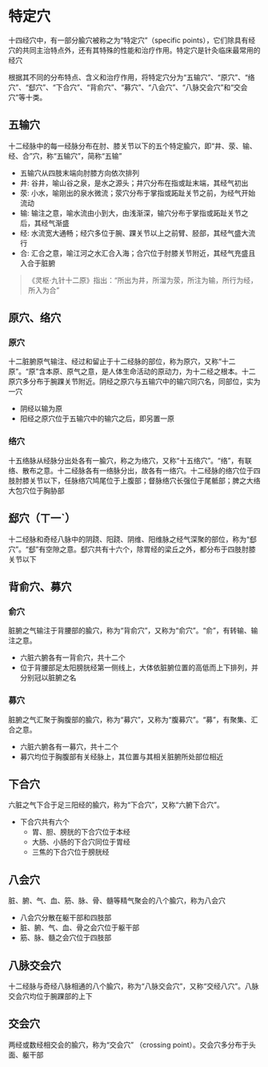 # 特定穴
十四经穴中，有一部分腧穴被称之为“特定穴”（specific points），它们除具有经穴的共同主治特点外，还有其特殊的性能和治疗作用。特定穴是针灸临床最常用的经穴

根据其不同的分布特点、含义和治疗作用，将特定穴分为“五输穴”、“原穴”、“络穴”、“郄穴”、“下合穴”、“背俞穴”、“募穴”、“八会穴”、“八脉交会穴”和“交会穴”等十类。

## 五输穴
十二经脉中的每一经脉分布在肘、膝关节以下的五个特定腧穴，即“井、荥、输、经、合”穴，称“五输穴”，简称“五输”

- 五输穴从四肢末端向肘膝方向依次排列
- 井: 谷井，喻山谷之泉，是水之源头；井穴分布在指或趾末端，其经气初出
- 荥: 小水，喻刚出的泉水微流；荥穴分布于掌指或跖趾关节之前，为经气开始流动
- 输: 输注之意，喻水流由小到大，由浅渐深，输穴分布于掌指或跖趾关节之后，其经气渐盛
- 经: 水流宽大通畅；经穴多位于腕、踝关节以上之前臂、胫部，其经气盛大流行
- 合: 汇合之意，喻江河之水汇合入海；合穴位于肘膝关节附近，其经气充盛且入合于脏腑

> 《灵枢·九针十二原》指出：“所出为井，所溜为荥，所注为输，所行为经，所入为合”


## 原穴、络穴
### 原穴
十二脏腑原气输注、经过和留止于十二经脉的部位，称为原穴，又称“十二原”。“原”含本原、原气之意，是人体生命活动的原动力，为十二经之根本。十二原穴多分布于腕踝关节附近。阴经之原穴与五输穴中的输穴同穴名，同部位，实为一穴
- 阴经以输为原
- 阳经之原穴位于五输穴中的输穴之后，即另置一原
### 络穴
十五络脉从经脉分出处各有一腧穴，称之为络穴，又称“十五络穴”。“络”，有联络、散布之意。十二经脉各有一络脉分出，故各有一络穴。十二经脉的络穴位于四肢肘膝关节以下，任脉络穴鸠尾位于上腹部；督脉络穴长强位于尾骶部；脾之大络大包穴位于胸胁部


## 郄穴（ㄒ一ˋ）
十二经脉和奇经八脉中的阴跷、阳跷、阴维、阳维脉之经气深聚的部位，称为“郄穴”。“郄”有空隙之意。郄穴共有十六个，除胃经的梁丘之外，都分布于四肢肘膝关节以下


## 背俞穴、募穴

### 俞穴
脏腑之气输注于背腰部的腧穴，称为“背俞穴”，又称为“俞穴”。“俞”，有转输、输注之意。
- 六脏六腑各有一背俞穴，共十二个
- 位于背腰部足太阳膀胱经第一侧线上，大体依脏腑位置的高低而上下排列，并分别冠以脏腑之名

### 募穴
脏腑之气汇聚于胸腹部的腧穴，称为“募穴”，又称为“腹募穴”。“募”，有聚集、汇合之意。
- 六脏六腑各有一募穴，共十二个
- 募穴均位于胸腹部有关经脉上，其位置与其相关脏腑所处部位相近


## 下合穴
六脏之气下合于足三阳经的腧穴，称为“下合穴”，又称“六腑下合穴”。
- 下合穴共有六个
  - 胃、胆、膀胱的下合穴位于本经
  - 大肠、小肠的下合穴同位于胃经
  - 三焦的下合穴位于膀胱经


## 八会穴
脏、腑、气、血、筋、脉、骨、髓等精气聚会的八个腧穴，称为八会穴
- 八会穴分散在躯干部和四肢部
- 脏、腑、气、血、骨之会穴位于躯干部
- 筋、脉、髓之会穴位于四肢部


## 八脉交会穴
十二经脉与奇经八脉相通的八个腧穴，称为“八脉交会穴”，又称“交经八穴”。八脉交会穴均位于腕踝部的上下

## 交会穴
两经或数经相交会的腧穴，称为“交会穴” （crossing point）。交会穴多分布于头面、躯干部